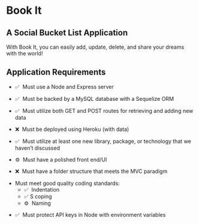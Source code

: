 # Book It

## A Social Bucket List Application

With Book It, you can easily add, update, delete, and share your dreams with the world!

## Application Requirements

- ✅&nbsp; Must use a Node and Express server

* ✅&nbsp; Must be backed by a MySQL database with a Sequelize ORM

- ✅&nbsp; Must utilize both GET and POST routes for retrieving and adding new data

* ❌&nbsp; Must be deployed using Heroku (with data)

- ✅&nbsp; Must utilize at least one new library, package, or technology that we haven’t discussed

* ⚙️&nbsp; Must have a polished front end/UI

- ❌&nbsp; Must have a folder structure that meets the MVC paradigm

* Must meet good quality coding standards:
  - ✅&nbsp; Indentation
  - ✅&nbsp;S coping
  - ⚙️&nbsp; Naming

- ✅&nbsp; Must protect API keys in Node with environment variables
